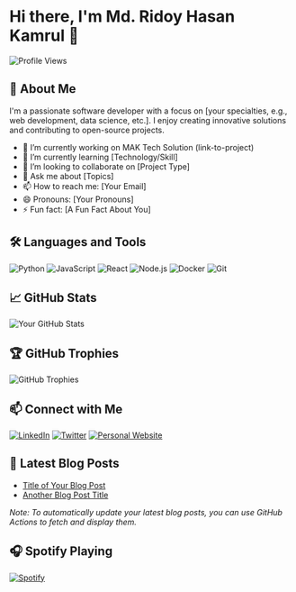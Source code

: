 # Hi there, I'm Md. Ridoy Hasan Kamrul 👋

![Profile Views](https://komarev.com/ghpvc/?username=yourusername&style=flat-square)

## 🚀 About Me

I'm a passionate software developer with a focus on [your specialties, e.g., web development, data science, etc.]. I enjoy creating innovative solutions and contributing to open-source projects.

- 🔭 I’m currently working on MAK Tech Solution (link-to-project)
- 🌱 I’m currently learning [Technology/Skill]
- 👯 I’m looking to collaborate on [Project Type]
- 💬 Ask me about [Topics]
- 📫 How to reach me: [Your Email]
- 😄 Pronouns: [Your Pronouns]
- ⚡ Fun fact: [A Fun Fact About You]

## 🛠️ Languages and Tools

![Python](https://img.shields.io/badge/-Python-3776AB?style=flat-square&logo=python&logoColor=white)
![JavaScript](https://img.shields.io/badge/-JavaScript-F7DF1E?style=flat-square&logo=javascript&logoColor=black)
![React](https://img.shields.io/badge/-React-61DAFB?style=flat-square&logo=react&logoColor=black)
![Node.js](https://img.shields.io/badge/-Node.js-339933?style=flat-square&logo=node.js&logoColor=white)
![Docker](https://img.shields.io/badge/-Docker-2496ED?style=flat-square&logo=docker&logoColor=white)
![Git](https://img.shields.io/badge/-Git-F05032?style=flat-square&logo=git&logoColor=white)

## 📈 GitHub Stats

![Your GitHub Stats](https://github-readme-stats.vercel.app/api?username=yourusername&show_icons=true&theme=radical)

## 🏆 GitHub Trophies

![GitHub Trophies](https://github-profile-trophy.vercel.app/?username=yourusername&theme=onedark)

## 📫 Connect with Me

[![LinkedIn](https://img.shields.io/badge/-LinkedIn-0077B5?style=flat-square&logo=linkedin&logoColor=white)](https://www.linkedin.com/in/yourusername/)
[![Twitter](https://img.shields.io/badge/-Twitter-1DA1F2?style=flat-square&logo=twitter&logoColor=white)](https://twitter.com/yourusername)
[![Personal Website](https://img.shields.io/badge/-Website-000000?style=flat-square&logo=About.me&logoColor=white)](https://yourwebsite.com)

## 📝 Latest Blog Posts

<!-- BLOG-POST-LIST:START -->
- [Title of Your Blog Post](link-to-post)
- [Another Blog Post Title](link-to-post)
<!-- BLOG-POST-LIST:END -->

*Note: To automatically update your latest blog posts, you can use GitHub Actions to fetch and display them.*

## 🎧 Spotify Playing

[![Spotify](https://novatorem.vercel.app/api/spotify)](https://open.spotify.com/user/yourusername)


